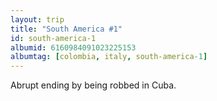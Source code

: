 ```yaml
---
layout: trip
title: "South America #1"
id: south-america-1
albumid: 6160984091023225153
albumtag: [colombia, italy, south-america-1]
---
```

Abrupt ending by being robbed in Cuba.
